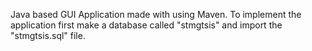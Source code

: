 Java based GUI Application made with using Maven.
To implement the application first make a database called "stmgtsis" and import the "stmgtsis.sql" file.
